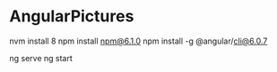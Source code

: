 # AngularPictures

nvm install 8
npm install npm@6.1.0
npm install -g @angular/cli@6.0.7

ng serve
ng start
